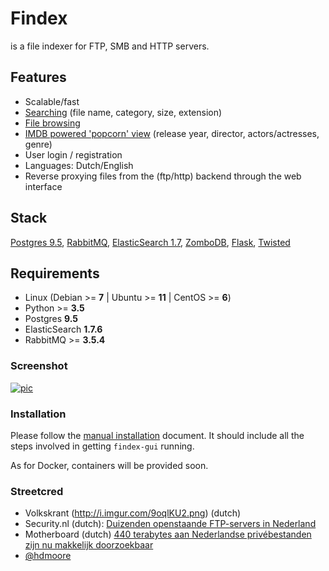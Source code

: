 Findex
========

is a file indexer for FTP, SMB and HTTP servers.

Features
--------
- Scalable/fast
- [Searching](http://i.imgur.com/WpTTkxx.png) (file name, category, size, extension)
- [File browsing](http://i.imgur.com/6UkGBzB.png)
- [IMDB powered 'popcorn' view](http://i.imgur.com/8nk8rbY.png) (release year, director, actors/actresses, genre)
- User login / registration
- Languages: Dutch/English
- Reverse proxying files from the (ftp/http) backend through the web interface

Stack
----------
[Postgres 9.5](https://www.postgresql.org/), [RabbitMQ](https://www.rabbitmq.com/), [ElasticSearch 1.7](https://www.elastic.co/), [ZomboDB](https://github.com/zombodb/zombodb), [Flask](http://flask.pocoo.org/),  [Twisted](https://twistedmatrix.com/trac/)

Requirements
------------
  - Linux (Debian >= **7** | Ubuntu >= **11** | CentOS >= **6**)
  - Python >= **3.5**
  - Postgres **9.5**
  - ElasticSearch **1.7.6**
  - RabbitMQ >= **3.5.4**


### Screenshot
[![pic](http://i.imgur.com/WpTTkxx.png)](w0w)

### Installation

Please follow the [manual installation](https://github.com/skftn/findex-gui/blob/master/docs/INSTALL.md) document. It should include all the steps involved in getting `findex-gui` running.

As for Docker, containers will be provided soon.



### Streetcred
- Volkskrant (http://i.imgur.com/9oqlKU2.png) (dutch)
- Security.nl (dutch): [Duizenden openstaande FTP-servers in Nederland](https://www.security.nl/posting/440684)
- Motherboard (dutch) [440 terabytes aan Nederlandse privébestanden zijn nu makkelijk doorzoekbaar](https://motherboard.vice.com/nl/article/440-terabytes-aan-nederlandse-privbestanden-zijn-nu-makkelijk-doorzoekbaar)
- [@hdmoore](http://i.imgur.com/nyP0EEq.png)
